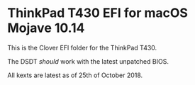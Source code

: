# ThinkPad T430 EFI for macOS Mojave 10.14

This is the Clover EFI folder for the ThinkPad T430.

The DSDT *should* work with the latest unpatched BIOS.

All kexts are latest as of 25th of October 2018.